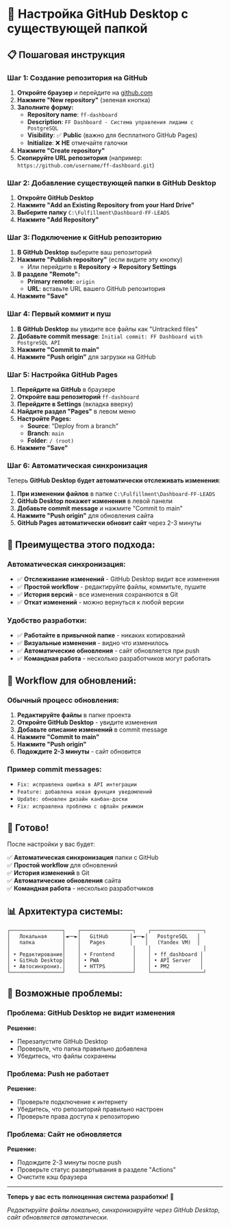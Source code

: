 # 🚀 Настройка GitHub Desktop с существующей папкой

## 📋 Пошаговая инструкция

### **Шаг 1: Создание репозитория на GitHub**

1. **Откройте браузер** и перейдите на [github.com](https://github.com)
2. **Нажмите "New repository"** (зеленая кнопка)
3. **Заполните форму:**
   - **Repository name**: `ff-dashboard`
   - **Description**: `FF Dashboard - Система управления лидами с PostgreSQL`
   - **Visibility**: ✅ **Public** (важно для бесплатного GitHub Pages)
   - **Initialize**: ❌ **НЕ** отмечайте галочки
4. **Нажмите "Create repository"**
5. **Скопируйте URL репозитория** (например: `https://github.com/username/ff-dashboard.git`)

### **Шаг 2: Добавление существующей папки в GitHub Desktop**

1. **Откройте GitHub Desktop**
2. **Нажмите "Add an Existing Repository from your Hard Drive"**
3. **Выберите папку** `C:\Fulfillment\Dashboard-FF-LEADS`
4. **Нажмите "Add Repository"**

### **Шаг 3: Подключение к GitHub репозиторию**

1. **В GitHub Desktop** выберите ваш репозиторий
2. **Нажмите "Publish repository"** (если видите эту кнопку)
   - Или перейдите в **Repository → Repository Settings**
3. **В разделе "Remote":**
   - **Primary remote**: `origin`
   - **URL**: вставьте URL вашего GitHub репозитория
4. **Нажмите "Save"**

### **Шаг 4: Первый коммит и пуш**

1. **В GitHub Desktop** вы увидите все файлы как "Untracked files"
2. **Добавьте commit message**: `Initial commit: FF Dashboard with PostgreSQL API`
3. **Нажмите "Commit to main"**
4. **Нажмите "Push origin"** для загрузки на GitHub

### **Шаг 5: Настройка GitHub Pages**

1. **Перейдите на GitHub** в браузере
2. **Откройте ваш репозиторий** `ff-dashboard`
3. **Перейдите в Settings** (вкладка вверху)
4. **Найдите раздел "Pages"** в левом меню
5. **Настройте Pages:**
   - **Source**: "Deploy from a branch"
   - **Branch**: `main`
   - **Folder**: `/ (root)`
6. **Нажмите "Save"**

### **Шаг 6: Автоматическая синхронизация**

Теперь **GitHub Desktop будет автоматически отслеживать изменения**:

1. **При изменении файлов** в папке `C:\Fulfillment\Dashboard-FF-LEADS`
2. **GitHub Desktop покажет изменения** в левой панели
3. **Добавьте commit message** и нажмите "Commit to main"
4. **Нажмите "Push origin"** для обновления сайта
5. **GitHub Pages автоматически обновит сайт** через 2-3 минуты

## 🎯 Преимущества этого подхода:

### **Автоматическая синхронизация:**
- ✅ **Отслеживание изменений** - GitHub Desktop видит все изменения
- ✅ **Простой workflow** - редактируйте файлы, коммитьте, пушите
- ✅ **История версий** - все изменения сохраняются в Git
- ✅ **Откат изменений** - можно вернуться к любой версии

### **Удобство разработки:**
- ✅ **Работайте в привычной папке** - никаких копирований
- ✅ **Визуальные изменения** - видно что изменилось
- ✅ **Автоматические обновления** - сайт обновляется при push
- ✅ **Командная работа** - несколько разработчиков могут работать

## 🔧 Workflow для обновлений:

### **Обычный процесс обновления:**
1. **Редактируйте файлы** в папке проекта
2. **Откройте GitHub Desktop** - увидите изменения
3. **Добавьте описание изменений** в commit message
4. **Нажмите "Commit to main"**
5. **Нажмите "Push origin"**
6. **Подождите 2-3 минуты** - сайт обновится

### **Пример commit messages:**
- `Fix: исправлена ошибка в API интеграции`
- `Feature: добавлена новая функция уведомлений`
- `Update: обновлен дизайн канбан-доски`
- `Fix: исправлена проблема с офлайн режимом`

## 🎉 Готово!

После настройки у вас будет:

✅ **Автоматическая синхронизация** папки с GitHub  
✅ **Простой workflow** для обновлений  
✅ **История изменений** в Git  
✅ **Автоматические обновления** сайта  
✅ **Командная работа** - несколько разработчиков  

## 📊 Архитектура системы:

```
┌─────────────────┐    ┌─────────────────┐    ┌─────────────────┐
│   Локальная     │◄──►│   GitHub       │◄──►│   PostgreSQL   │
│   папка         │    │   Pages        │    │   (Yandex VM)  │
│                 │    │                 │    │                 │
│ • Редактирование│    │ • Frontend      │    │ • ff_dashboard │
│ • GitHub Desktop│    │ • PWA           │    │ • API Server   │
│ • Автосинхрониз.│    │ • HTTPS         │    │ • PM2          │
└─────────────────┘    └─────────────────┘    └─────────────────┘
```

## 🚨 Возможные проблемы:

### **Проблема: GitHub Desktop не видит изменения**
**Решение:**
- Перезапустите GitHub Desktop
- Проверьте, что папка правильно добавлена
- Убедитесь, что файлы сохранены

### **Проблема: Push не работает**
**Решение:**
- Проверьте подключение к интернету
- Убедитесь, что репозиторий правильно настроен
- Проверьте права доступа к репозиторию

### **Проблема: Сайт не обновляется**
**Решение:**
- Подождите 2-3 минуты после push
- Проверьте статус развертывания в разделе "Actions"
- Очистите кэш браузера

---

**Теперь у вас есть полноценная система разработки!** 🚀

*Редактируйте файлы локально, синхронизируйте через GitHub Desktop, сайт обновляется автоматически.*
